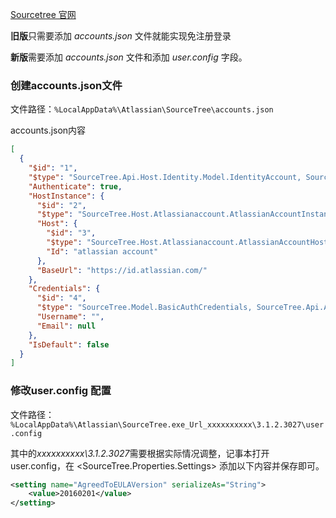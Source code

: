 [Sourcetree 官网](https://www.sourcetreeapp.com/)

**旧版**只需要添加 *accounts.json* 文件就能实现免注册登录

**新版**需要添加 *accounts.json* 文件和添加 *user.config* 字段。

### 创建accounts.json文件

文件路径：```%LocalAppData%\Atlassian\SourceTree\accounts.json```

accounts.json内容
```json
[
  {
    "$id": "1",
    "$type": "SourceTree.Api.Host.Identity.Model.IdentityAccount, SourceTree.Api.Host.Identity",
    "Authenticate": true,
    "HostInstance": {
      "$id": "2",
      "$type": "SourceTree.Host.Atlassianaccount.AtlassianAccountInstance, SourceTree.Host.AtlassianAccount",
      "Host": {
        "$id": "3",
        "$type": "SourceTree.Host.Atlassianaccount.AtlassianAccountHost, SourceTree.Host.AtlassianAccount",
        "Id": "atlassian account"
      },
      "BaseUrl": "https://id.atlassian.com/"
    },
    "Credentials": {
      "$id": "4",
      "$type": "SourceTree.Model.BasicAuthCredentials, SourceTree.Api.Account",
      "Username": "",
      "Email": null
    },
    "IsDefault": false
  }
]
```

### 修改user.config 配置
文件路径：```%LocalAppData%\Atlassian\SourceTree.exe_Url_xxxxxxxxxx\3.1.2.3027\user.config```

其中的*xxxxxxxxxx\3.1.2.3027*需要根据实际情况调整，记事本打开 user.config，在 <SourceTree.Properties.Settings> 添加以下内容并保存即可。
```xml
<setting name="AgreedToEULAVersion" serializeAs="String">
	<value>20160201</value>
</setting>
```